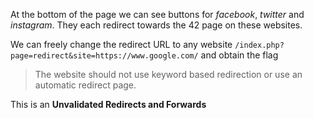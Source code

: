 At the bottom of the page we can see buttons for _facebook_, _twitter_ and _instagram_. They each redirect towards the 42 page on these websites.

We can freely change the redirect URL to any website `/index.php?page=redirect&site=https://www.google.com/` and obtain the flag

> The website should not use keyword based redirection or use an automatic redirect page.

This is an **Unvalidated Redirects and Forwards**
